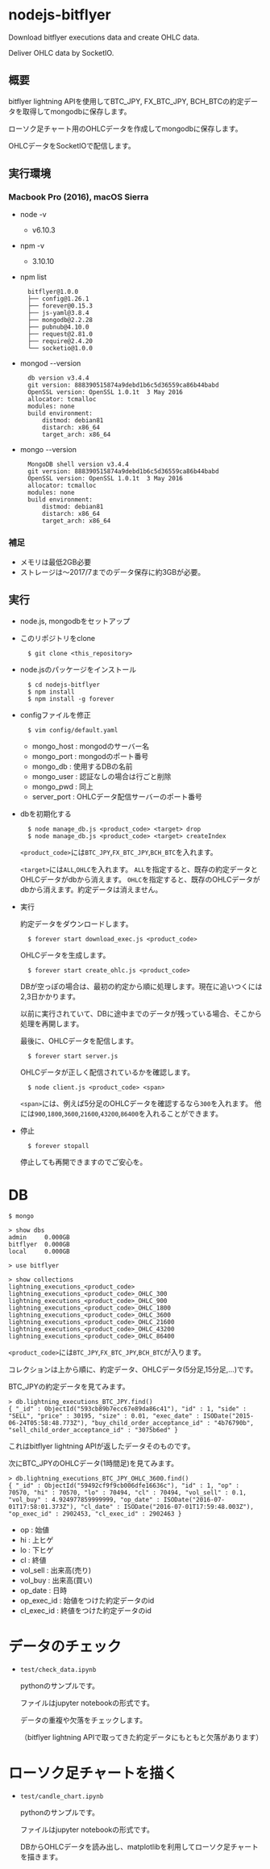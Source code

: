 # nodejs-bitflyer
Download bitflyer executions data and create OHLC data.

Deliver OHLC data by SocketIO.

## 概要

bitflyer lightning APIを使用してBTC_JPY, FX_BTC_JPY, BCH_BTCの約定データを取得してmongodbに保存します。

ローソク足チャート用のOHLCデータを作成してmongodbに保存します。

OHLCデータをSocketIOで配信します。


## 実行環境

### Macbook Pro (2016), macOS Sierra

* node -v
	* v6.10.3

* npm -v
	 * 3.10.10

* npm list

		bitflyer@1.0.0
		├── config@1.26.1
		├── forever@0.15.3
		├── js-yaml@3.8.4
		├── mongodb@2.2.28
		├── pubnub@4.10.0
		├── request@2.81.0
		├── require@2.4.20
		└── socketio@1.0.0

* mongod --version

		db version v3.4.4
		git version: 888390515874a9debd1b6c5d36559ca86b44babd
		OpenSSL version: OpenSSL 1.0.1t  3 May 2016
		allocator: tcmalloc
		modules: none
		build environment:
			distmod: debian81
			distarch: x86_64
			target_arch: x86_64

* mongo --version

		MongoDB shell version v3.4.4
		git version: 888390515874a9debd1b6c5d36559ca86b44babd
		OpenSSL version: OpenSSL 1.0.1t  3 May 2016
		allocator: tcmalloc
		modules: none
		build environment:
			distmod: debian81
			distarch: x86_64
			target_arch: x86_64

### 補足

* メモリは最低2GB必要
* ストレージは〜2017/7までのデータ保存に約3GBが必要。


## 実行

* node.js, mongodbをセットアップ


* このリポジトリをclone

		$ git clone <this_repository>


* node.jsのパッケージをインストール

		$ cd nodejs-bitflyer
		$ npm install
		$ npm install -g forever


* configファイルを修正

		$ vim config/default.yaml

	* mongo_host : mongodのサーバー名
	* mongo_port : mongodのポート番号
	* mongo_db : 使用するDBの名前
	* mongo_user : 認証なしの場合は行ごと削除
	* mongo_pwd : 同上
	* server_port : OHLCデータ配信サーバーのポート番号


* dbを初期化する

		$ node manage_db.js <product_code> <target> drop
		$ node manage_db.js <product_code> <target> createIndex

	`<product_code>`には`BTC_JPY`,`FX_BTC_JPY`,`BCH_BTC`を入れます。

	`<target>`には`ALL`,`OHLC`を入れます。
	`ALL`を指定すると、既存の約定データとOHLCデータがdbから消えます。
	`OHLC`を指定すると、既存のOHLCデータがdbから消えます。約定データは消えません。

* 実行

	約定データをダウンロードします。
	
		$ forever start download_exec.js <product_code>
	
	OHLCデータを生成します。

		$ forever start create_ohlc.js <product_code>

	DBが空っぽの場合は、最初の約定から順に処理します。現在に追いつくには2,3日かかります。

	以前に実行されていて、DBに途中までのデータが残っている場合、そこから処理を再開します。
	
	最後に、OHLCデータを配信します。

		$ forever start server.js

	OHLCデータが正しく配信されているかを確認します。

		$ node client.js <product_code> <span>

	`<span>`には、例えば5分足のOHLCデータを確認するなら`300`を入れます。
	他には`900`,`1800`,`3600`,`21600`,`43200`,`86400`を入れることができます。

* 停止

		$ forever stopall

	停止しても再開できますのでご安心を。


# DB

	$ mongo

	> show dbs
	admin     0.000GB
	bitflyer  0.000GB
	local     0.000GB
	
	> use bitflyer
	
	> show collections
	lightning_executions_<product_code>
	lightning_executions_<product_code>_OHLC_300
	lightning_executions_<product_code>_OHLC_900
	lightning_executions_<product_code>_OHLC_1800
	lightning_executions_<product_code>_OHLC_3600
	lightning_executions_<product_code>_OHLC_21600
	lightning_executions_<product_code>_OHLC_43200
	lightning_executions_<product_code>_OHLC_86400

`<product_code>`には`BTC_JPY`,`FX_BTC_JPY`,`BCH_BTC`が入ります。

コレクションは上から順に、約定データ、OHLCデータ(5分足,15分足,...)です。

BTC_JPYの約定データを見てみます。

	> db.lightning_executions_BTC_JPY.find()
	{ "_id" : ObjectId("593cb89b7ecc67e89da86c41"), "id" : 1, "side" : "SELL", "price" : 30195, "size" : 0.01, "exec_date" : ISODate("2015-06-24T05:58:48.773Z"), "buy_child_order_acceptance_id" : "4b76790b", "sell_child_order_acceptance_id" : "3075b6ed" }

これはbitflyer lightning APIが返したデータそのものです。

次にBTC_JPYのOHLCデータ(1時間足)を見てみます。

	> db.lightning_executions_BTC_JPY_OHLC_3600.find()
	{ "_id" : ObjectId("59492cf9f9cb006dfe16636c"), "id" : 1, "op" : 70570, "hi" : 70570, "lo" : 70494, "cl" : 70494, "vol_sell" : 0.1, "vol_buy" : 4.924977859999999, "op_date" : ISODate("2016-07-01T17:58:01.373Z"), "cl_date" : ISODate("2016-07-01T17:59:48.003Z"), "op_exec_id" : 2902453, "cl_exec_id" : 2902463 }

* op : 始値
* hi : 上ヒゲ
* lo : 下ヒゲ
* cl : 終値
* vol_sell : 出来高(売り)
* vol_buy : 出来高(買い)
* op_date : 日時
* op_exec_id : 始値をつけた約定データのid
* cl_exec_id : 終値をつけた約定データのid

# データのチェック

* `test/check_data.ipynb`
	
	pythonのサンプルです。
	
	ファイルはjupyter notebookの形式です。
	
	データの重複や欠落をチェックします。

	（bitflyer lightning APIで取ってきた約定データにもともと欠落があります）


# ローソク足チャートを描く

* `test/candle_chart.ipynb`
	
	pythonのサンプルです。
	
	ファイルはjupyter notebookの形式です。
	
	DBからOHLCデータを読み出し、matplotlibを利用してローソク足チャートを描きます。


